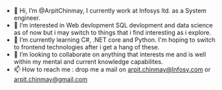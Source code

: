 - 👋 Hi, I’m @ArpitChinmay, I currently work at Infosys ltd. as a System engineer.
- 👀 I’m interested in Web devlopment SQL devlopment and data science as of now but i may switch to things that i find interesting as i explore.
- 🌱 I’m currently learning C#, .NET core and Python. I'm hoping to switch to frontend technologies after i get a hang of these. 
- 💞️ I’m looking to collaborate on anything that interests me and is well within my mental and current knowledge capabilites.
- 📫 How to reach me : drop me a mail on arpit.chinmay@Infosy.com or arpit.chinmay@gmail.com

<!---
ArpitChinmay/ArpitChinmay is a ✨ special ✨ repository because its `README.md` (this file) appears on your GitHub profile.
You can click the Preview link to take a look at your changes.
--->
